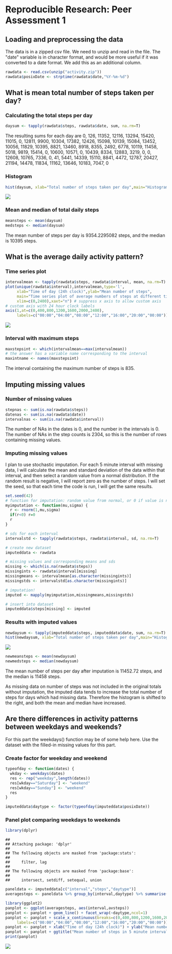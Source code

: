 # Reproducible Research: Peer Assessment 1

## Loading and preprocessing the data

The data is in a zipped csv file. We need to unzip and read in the file.
The "date" variable is in character format, and would be more useful if it was converted to a date format.  We add this as an additional column.


```r
rawdata <- read.csv(unzip("activity.zip"))
rawdata$posixDate <- strptime(rawdata$date,"%Y-%m-%d")
```

## What is mean total number of steps taken per day?

### Calculating the total steps per day


```r
daysum <- tapply(rawdata$steps, rawdata$date, sum, na.rm=T)
```

The resulting sums for each day are 0, 126, 11352, 12116, 13294, 15420, 11015, 0, 12811, 9900, 10304, 17382, 12426, 15098, 10139, 15084, 13452, 10056, 11829, 10395, 8821, 13460, 8918, 8355, 2492, 6778, 10119, 11458, 5018, 9819, 15414, 0, 10600, 10571, 0, 10439, 8334, 12883, 3219, 0, 0, 12608, 10765, 7336, 0, 41, 5441, 14339, 15110, 8841, 4472, 12787, 20427, 21194, 14478, 11834, 11162, 13646, 10183, 7047, 0

### Histogram


```r
hist(daysum, xlab="Total number of steps taken per day",main="Histogram of daily step totals")
```

![](PA1_template_files/figure-html/hist-1.png) 

### Mean and median of total daily steps


```r
meansteps <- mean(daysum)
medsteps <- median(daysum)
```

The mean number of steps per day is 9354.2295082 steps, and the median is 10395 steps.

## What is the average daily activity pattern?

### Time series plot


```r
intervalmean <- tapply(rawdata$steps, rawdata$interval, mean, na.rm=T)
plot(unique(rawdata$interval),intervalmean,type='l',
     xlab="Time of day (24h clock)",ylab="Mean number of steps",
     main="Time series plot of average numbers of steps at different times of day",
     xlim=c(0,2400),xaxt="n") # suppress x axis to allow custom axis
# custom axis with 24 hour clock labels
axis(1,at=c(0,400,800,1200,1600,2000,2400),
     labels=c("00:00","04:00","08:00","12:00","16:00","20:00","00:00")) 
```

![](PA1_template_files/figure-html/timeplot-1.png) 

### Interval with maximum steps


```r
maxstepsint <- which(intervalmean==max(intervalmean))
# the answer has a variable name corresponding to the interval
maxintname <- names(maxstepsint)
```

The interval containing the maximum number of steps is 835.

## Imputing missing values

### Number of missing values


```r
stepnas <- sum(is.na(rawdata$steps))
datenas <- sum(is.na(rawdata$date))
intervalnas <- sum(is.na(rawdata$interval))
```

The number of NAs in the dates is 0, and the number in the intervals is 0.  The number of NAs in the step counts is 2304, so this is the number of rows containing missing values.

### Imputing missing values

I plan to use stochastic imputation.  For each 5 minute interval with missing data, I will calculate the mean and standard deviation of the data within that interval, and then select a random value from a normal distribution.  If the random result is negative, I will report zero as the number of steps.  I will set the seed, so that each time the code is run, I will get the same results.


```r
set.seed(42)
# function for imputation: random value from normal, or 0 if value is negative
myimputation <- function(mu,sigma) { 
  r <- rnorm(1,mu,sigma)
  if(r<0) r=0
  r
}

# sds for each interval
intervalstd <- tapply(rawdata$steps, rawdata$interval, sd, na.rm=T)

# create new dataset
imputeddata <- rawdata

# missing values and corresponding means and sds
missing <- which(is.na(rawdata$steps))
missingints <- rawdata$interval[missing]
missingmeans <- intervalmean[as.character(missingints)]
missingstds <- intervalstd[as.character(missingints)]

# imputation!
imputed <- mapply(myimputation,missingmeans,missingstds)

# insert into dataset
imputeddata$steps[missing] <- imputed
```

### Results with imputed values


```r
newdaysum <- tapply(imputeddata$steps, imputeddata$date, sum, na.rm=T)
hist(newdaysum, xlab="Total number of steps taken per day",main="Histogram of daily step totals with imputation")
```

![](PA1_template_files/figure-html/newresults-1.png) 

```r
newmeansteps <- mean(newdaysum)
newmedsteps <- median(newdaysum)
```

The mean number of steps per day after imputation is 11452.72 steps, and the median is 11458 steps.

As missing data on number of steps was not included in the original totals without imputation, the imputed data tends to increase the total number of steps for days which had missing data.  Therefore the histogram is shifted to the right, and both the mean and median have increased.

## Are there differences in activity patterns between weekdays and weekends?

For this part the weekdays() function may be of some help here. Use the dataset with the filled-in missing values for this part.

### Create factor for weekday and weekend


```r
typeofday <- function(dates) {
  wkday <- weekdays(dates)
  res <- rep("weekday",length(dates))
  res[wkday=="Saturday"] <- "weekend"
  res[wkday=="Sunday"] <- "weekend"
  res
}

imputeddata$daytype <- factor(typeofday(imputeddata$posixDate))
```

### Panel plot comparing weekdays to weekends


```r
library(dplyr)
```

```
## 
## Attaching package: 'dplyr'
## 
## The following objects are masked from 'package:stats':
## 
##     filter, lag
## 
## The following objects are masked from 'package:base':
## 
##     intersect, setdiff, setequal, union
```

```r
paneldata <- imputeddata[c("interval","steps","daytype")]
averagesteps <- paneldata %>% group_by(interval,daytype) %>% summarise(avsteps=mean(steps))

library(ggplot2)
panplot <- ggplot(averagesteps, aes(interval,avsteps))
panplot <- panplot + geom_line() + facet_wrap(~daytype,ncol=1) 
panplot <- panplot + scale_x_continuous(breaks=c(0,400,800,1200,1600,2000,2400),
     labels=c("00:00","04:00","08:00","12:00","16:00","20:00","00:00"))
panplot <- panplot + xlab("Time of day (24h clock)") + ylab("Mean number of steps")
panplot <- panplot + ggtitle("Mean number of steps in 5 minute intervals")
print(panplot)
```

![](PA1_template_files/figure-html/panel-1.png) 

